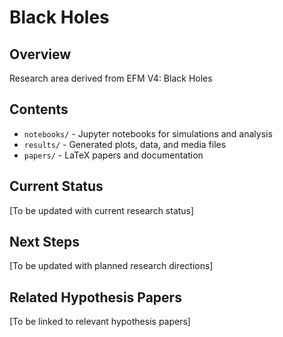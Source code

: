 # Black Holes

## Overview
Research area derived from EFM V4: Black Holes

## Contents
- `notebooks/` - Jupyter notebooks for simulations and analysis
- `results/` - Generated plots, data, and media files
- `papers/` - LaTeX papers and documentation

## Current Status
[To be updated with current research status]

## Next Steps
[To be updated with planned research directions]

## Related Hypothesis Papers
[To be linked to relevant hypothesis papers]
